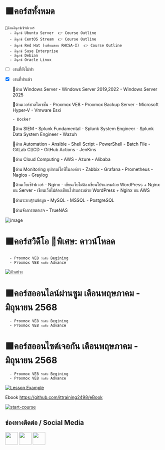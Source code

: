 # 🟩คอร์สทั้งหมด
    🦯ด้านลีนุกซ์เซิร์ฟเวอร์
      - ลีนุกซ์ Ubuntu Server  👉 Course Outline 
      - ลีนุกซ์ CentOS Stream  👉 Course Outline
      - ลีนุกซ์ Red Hat (เตรียมสอบ RHCSA-I)  👉 Course Outline
      - ลีนุกซ์ Suse Enterprise
      - ลีนุกซ์ Debian
      - ลีนุกซ์ Oracle Linux
- [ ] งานที่ยังไม่ทำ
- [x] งานที่ทำแล้ว

    🦯ด้าน Windows Server 
      - Windows Server 2019,2022
      - Windows Server 2025

    🦯ด้านเวอร์ชวลไลเซชั่น 
      - Proxmox VE8
      - Proxmox Backup Server
      - Microsoft Hyper-V
      - Vmware Esxi

      - Docker
      
    🦯ด้าน SIEM 
      - Splunk Fundamental
      - Splunk System Engineer
      - Splunk Data System Engineer
      - Wazuh

    🦯ด้าน Automation 
      - Ansible
      - Shell Script
      - PowerShell
      - Batch File
      - GitLab CI/CD
      - GitHub Actions
      - JenKins

    🦯ด้าน Cloud Computing 
      - AWS
      - Azure
      - Alibaba

    🦯ด้าน Monitoring อุปกรณ์ไอทีในองค์กร 
      - Zabbix 
      - Grafana
      - Prometheus
      - Nagios
      - Graylog

    🦯ด้านเว็บเซิร์ฟเวอร์
      - Nginx
      - เขียนเว็บไม่ต้องเขียนโปรแกรมด้วย WordPress + Nginx บน Server
      - เขียนเว็บไม่ต้องเขียนโปรแกรมด้วย WordPress + Nginx บน AWS

    🦯ด้านระบบฐานข้อมูล
      - MySQL
      - MSSQL
      - PostgreSQL

    🦯ด้านจัดการสตอเรจ 
      - TrueNAS
      

      
      

![image](https://github.com/user-attachments/assets/45c6f818-fa4b-48fc-88c0-8287cd6c816f)
  

# 🟩คอร์สวิดีโอ 🎁พิเศษ: ดาวน์โหลด
      - Proxmox VE8 ระดับ Begining
      - Proxmox VE8 ระดับ Advance


[![ตัวอย่าง](https://user-images.githubusercontent.com/1221423/235727646-4a590299-ffe5-480d-8cd5-8194ea184546.svg)](https://www.youtube.com/watch?v=gaXAgCRmho0)

# 🟩คอร์สออนไลน์ผ่านซูม เดือนพฤษภาคม - มิถุนายน 2568
      - Proxmox VE8 ระดับ Begining
      - Proxmox VE8 ระดับ Advance

      

# 🟩คอร์สออนไซต์เจอกัน เดือนพฤษภาคม - มิถุนายน 2568
      - Proxmox VE8 ระดับ Begining
      - Proxmox VE8 ระดับ Advance
[![Lesson Example](https://img.youtube.com/vi/y6k_8fJD2DI/0.jpg)](https://youtu.be/y6k_8fJD2DI?si=5d90o6pW1xSI7hfT "Lesson Example")


Ebook
https://github.com/ittraining2498/eBook

[![start-course](https://user-images.githubusercontent.com/1221423/235727646-4a590299-ffe5-480d-8cd5-8194ea184546.svg)](https://github.com/new?template_owner=skills&template_name=github-pages&owner=%40me&name=skills-github-pages&description=My+clone+repository&visibility=public)


## ช่องทางติดต่อ / Social Media
[<img src="https://img.icons8.com/nolan/64/facebook.png" height="40">](https://facebook.com/ittraining2498/)
[<img src="https://img.icons8.com/nolan/64/youtube.png" height="40">](https://youtube.com/ittraining2498)
[<img src="https://img.icons8.com/nolan/64/tiktok.png" height="40">](https://www.tiktok.com/@ittraining2498)




